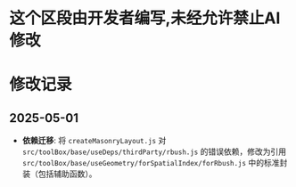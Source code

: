 # 这个区段由开发者编写,未经允许禁止AI修改

# 修改记录

## 2025-05-01

- **依赖迁移**: 将 `createMasonryLayout.js` 对 `src/toolBox/base/useDeps/thirdParty/rbush.js` 的错误依赖，修改为引用 `src/toolBox/base/useGeometry/forSpatialIndex/forRbush.js` 中的标准封装（包括辅助函数）。 